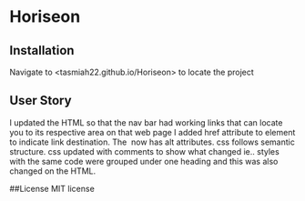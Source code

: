 # Horiseon

## Installation 

Navigate to <tasmiah22.github.io/Horiseon>
to locate the project


## User Story 

I updated the HTML so that the nav bar had working links that can locate you to its respective area on that web page
I added href attribute to <a> element to indicate link destination.
The <img> now has alt attributes.
css follows semantic structure.
css updated with comments to show what changed ie..
styles with the same code were grouped under one heading and this was also changed on the HTML. 

  ##License
  MIT license 
